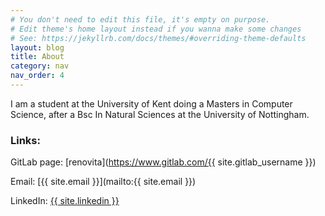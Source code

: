 ```yaml
---
# You don't need to edit this file, it's empty on purpose.
# Edit theme's home layout instead if you wanna make some changes
# See: https://jekyllrb.com/docs/themes/#overriding-theme-defaults
layout: blog
title: About
category: nav
nav_order: 4
---
```




I am a student at the University of Kent doing a Masters in Computer Science, after a Bsc In Natural Sciences at the University of Nottingham.



### Links:


GitLab page: [renovita](https://www.gitlab.com/{{ site.gitlab_username }})

Email: [{{ site.email }}](mailto:{{ site.email }})

LinkedIn: [{{ site.linkedin }}](https://www.linkedin.com/in/renovita)

